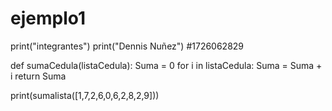 # ejemplo1

print("integrantes")
print("Dennis Nuñez")
#1726062829

def sumaCedula(listaCedula):
    Suma = 0
    for i in listaCedula:
        Suma = Suma + i
    return Suma

print(sumalista([1,7,2,6,0,6,2,8,2,9]))
